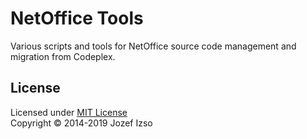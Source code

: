 # NetOffice Tools

Various scripts and tools for NetOffice source code management and migration from Codeplex.


## License 

Licensed under [MIT License](LICENSE)  
Copyright © 2014-2019 Jozef Izso
